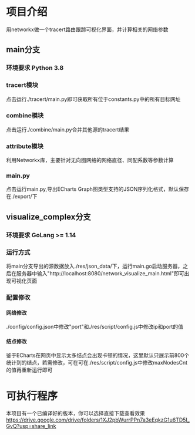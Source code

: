 # 项目介绍
用networkx做一个tracert路由跟踪可视化界面，并计算相关的网络参数
## main分支
### 环境要求 Python 3.8
### tracert模块
  点击运行./tracert/main.py即可获取所有位于constants.py中的所有目标网址  
### combine模块
  点击运行./combine/main.py合并其他源的tracert结果  
### attribute模块
  利用Networkx库，主要针对无向图网络的网络直径、同配系数等参数计算
### main.py
  点击运行main.py,导出ECharts Graph图类型支持的JSON序列化格式，默认保存在./export/下
 
 
 ##  visualize_complex分支
 ###  环境要求 GoLang >= 1.14
 ###  运行方式
 将main分支导出的源数据放入./res/json_data/下，运行main.go启动服务器，之后在服务器中输入"http://localhost:8080/network_visualize_main.html"即可出现可视化页面
 ###  配置修改
 #### 网络修改
 ./config/config.json中修改"port"和./res/script/config.js中修改ip和port的值
 #### 结点修改
 鉴于ECharts在网页中显示太多结点会出现卡顿的情况，这里默认只展示前800个统计到的结点，若需修改，可在可在./res/script/config.js中修改maxNodesCnt的值再重新运行即可
 
 #  可执行程序
 本项目有一个已编译好的版本，你可以选择直接下载查看效果 https://drive.google.com/drive/folders/1XJ2pbWurrPPn7a3eEqkzG1u6TD5I_GvQ?usp=share_link
